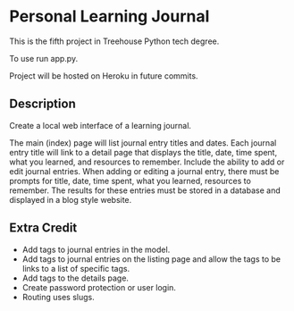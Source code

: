 # Personal Learning Journal

This is the fifth project in Treehouse Python tech degree.

To use run app.py.

Project will be hosted on Heroku in future commits.

## Description

Create a local web interface of a learning journal. 

The main (index) page will list journal entry titles and dates. Each journal entry title will link to a detail page that displays the title, date, time spent, what you learned, and resources to remember. 
Include the ability to add or edit journal entries. When adding or editing a journal entry, there must be prompts for 
title, date, time spent, what you learned, resources to remember. The results for these entries must be stored in a 
database and displayed in a blog style website.



## Extra Credit

- Add tags to journal entries in the model.
- Add tags to journal entries on the listing page and allow the tags to be links to a list of specific tags.
- Add tags to the details page.
- Create password protection or user login.
- Routing uses slugs.